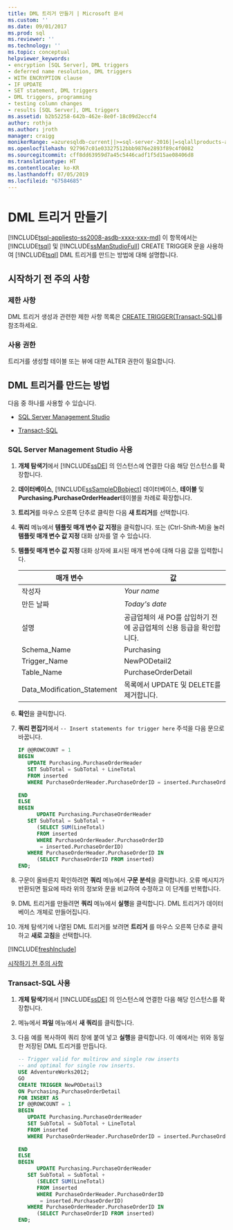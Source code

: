 ```yaml
---
title: DML 트리거 만들기 | Microsoft 문서
ms.custom: ''
ms.date: 09/01/2017
ms.prod: sql
ms.reviewer: ''
ms.technology: ''
ms.topic: conceptual
helpviewer_keywords:
- encryption [SQL Server], DML triggers
- deferred name resolution, DML triggers
- WITH ENCRYPTION clause
- IF UPDATE
- SET statement, DML triggers
- DML triggers, programming
- testing column changes
- results [SQL Server], DML triggers
ms.assetid: b2b52258-642b-462e-8e0f-18c09d2eccf4
author: rothja
ms.author: jroth
manager: craigg
monikerRange: =azuresqldb-current||>=sql-server-2016||=sqlallproducts-allversions||>=sql-server-linux-2017||=azuresqldb-mi-current
ms.openlocfilehash: 927967c01e03327512bbb9876e2893f89c4f0082
ms.sourcegitcommit: cff8dd63959d7a45c5446cadf1f5d15ae08406d8
ms.translationtype: HT
ms.contentlocale: ko-KR
ms.lasthandoff: 07/05/2019
ms.locfileid: "67584685"
---
```

# <a name="create-dml-triggers"></a>DML 트리거 만들기
[!INCLUDE[tsql-appliesto-ss2008-asdb-xxxx-xxx-md](../../includes/tsql-appliesto-ss2008-asdb-xxxx-xxx-md.md)]
  이 항목에서는 [!INCLUDE[tsql](../../includes/tsql-md.md)] 및 [!INCLUDE[ssManStudioFull](../../includes/ssmanstudiofull-md.md)] CREATE TRIGGER 문을 사용하여 [!INCLUDE[tsql](../../includes/tsql-md.md)] DML 트리거를 만드는 방법에 대해 설명합니다.  
  
##  <a name="Top"></a> 시작하기 전 주의 사항  
  
### <a name="limitations-and-restrictions"></a>제한 사항  
 DML 트리거 생성과 관련한 제한 사항 목록은 [CREATE TRIGGER&#40;Transact-SQL&#41;](../../t-sql/statements/create-trigger-transact-sql.md)를 참조하세요.  
  
###  <a name="Permissions"></a> 사용 권한  
 트리거를 생성할 테이블 또는 뷰에 대한 ALTER 권한이 필요합니다.  
  
##  <a name="Procedures"></a> DML 트리거를 만드는 방법  
 다음 중 하나를 사용할 수 있습니다.  
  
-   [SQL Server Management Studio](#SSMSProcedure)  
  
-   [Transact-SQL](#TsqlProcedure)  
  
###  <a name="SSMSProcedure"></a> SQL Server Management Studio 사용  
  
1.  **개체 탐색기**에서 [!INCLUDE[ssDE](../../includes/ssde-md.md)] 의 인스턴스에 연결한 다음 해당 인스턴스를 확장합니다.  
  
2.  **데이터베이스**, [!INCLUDE[ssSampleDBobject](../../includes/sssampledbobject-md.md)] 데이터베이스, **테이블** 및 **Purchasing.PurchaseOrderHeader**테이블을 차례로 확장합니다.  
  
3.  **트리거**를 마우스 오른쪽 단추로 클릭한 다음 **새 트리거**를 선택합니다.  
  
4.  **쿼리** 메뉴에서 **템플릿 매개 변수 값 지정**을 클릭합니다. 또는 (Ctrl-Shift-M)을 눌러 **템플릿 매개 변수 값 지정** 대화 상자를 열 수 있습니다.  
  
5.  **템플릿 매개 변수 값 지정** 대화 상자에 표시된 매개 변수에 대해 다음 값을 입력합니다.  
  
    |매개 변수|값|  
    |---------------|-----------|  
    |작성자|*Your name*|  
    |만든 날짜|*Today's date*|  
    |설명|공급업체의 새 PO를 삽입하기 전에 공급업체의 신용 등급을 확인합니다.|  
    |Schema_Name|Purchasing|  
    |Trigger_Name|NewPODetail2|  
    |Table_Name|PurchaseOrderDetail|  
    |Data_Modification_Statement|목록에서 UPDATE 및 DELETE를 제거합니다.|  
  
6.  **확인**을 클릭합니다.  
  
7.  **쿼리 편집기**에서 `-- Insert statements for trigger here` 주석을 다음 문으로 바꿉니다.  
  
    ```sql  
    IF @@ROWCOUNT = 1  
    BEGIN  
       UPDATE Purchasing.PurchaseOrderHeader  
       SET SubTotal = SubTotal + LineTotal  
       FROM inserted  
       WHERE PurchaseOrderHeader.PurchaseOrderID = inserted.PurchaseOrderID  
  
    END  
    ELSE  
    BEGIN  
          UPDATE Purchasing.PurchaseOrderHeader  
       SET SubTotal = SubTotal +   
          (SELECT SUM(LineTotal)  
          FROM inserted  
          WHERE PurchaseOrderHeader.PurchaseOrderID  
           = inserted.PurchaseOrderID)  
       WHERE PurchaseOrderHeader.PurchaseOrderID IN  
          (SELECT PurchaseOrderID FROM inserted)  
    END;  
    ```  
  
8.  구문이 올바른지 확인하려면 **쿼리** 메뉴에서 **구문 분석**을 클릭합니다. 오류 메시지가 반환되면 필요에 따라 위의 정보와 문을 비교하여 수정하고 이 단계를 반복합니다.  
  
9. DML 트리거를 만들려면 **쿼리** 메뉴에서 **실행**을 클릭합니다. DML 트리거가 데이터베이스 개체로 만들어집니다.  
  
10. 개체 탐색기에 나열된 DML 트리거를 보려면 **트리거** 를 마우스 오른쪽 단추로 클릭하고 **새로 고침**을 선택합니다.  

[!INCLUDE[freshInclude](../../includes/paragraph-content/fresh-note-steps-feedback.md)]

 [시작하기 전 주의 사항](#Top)  
  
###  <a name="TsqlProcedure"></a> Transact-SQL 사용  
  
1.  **개체 탐색기**에서 [!INCLUDE[ssDE](../../includes/ssde-md.md)] 의 인스턴스에 연결한 다음 해당 인스턴스를 확장합니다.  
  
2.  메뉴에서 **파일** 메뉴에서 **새 쿼리**를 클릭합니다.  
  
3.  다음 예를 복사하여 쿼리 창에 붙여 넣고 **실행**을 클릭합니다. 이 예에서는 위와 동일한 저장된 DML 트리거를 만듭니다.  
  
    ```sql  
    -- Trigger valid for multirow and single row inserts  
    -- and optimal for single row inserts.  
    USE AdventureWorks2012;  
    GO  
    CREATE TRIGGER NewPODetail3  
    ON Purchasing.PurchaseOrderDetail  
    FOR INSERT AS  
    IF @@ROWCOUNT = 1  
    BEGIN  
       UPDATE Purchasing.PurchaseOrderHeader  
       SET SubTotal = SubTotal + LineTotal  
       FROM inserted  
       WHERE PurchaseOrderHeader.PurchaseOrderID = inserted.PurchaseOrderID  
  
    END  
    ELSE  
    BEGIN  
          UPDATE Purchasing.PurchaseOrderHeader  
       SET SubTotal = SubTotal +   
          (SELECT SUM(LineTotal)  
          FROM inserted  
          WHERE PurchaseOrderHeader.PurchaseOrderID  
           = inserted.PurchaseOrderID)  
       WHERE PurchaseOrderHeader.PurchaseOrderID IN  
          (SELECT PurchaseOrderID FROM inserted)  
    END;  
    ```  
  
 
  
